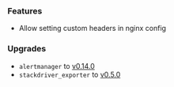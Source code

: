 ### Features

* Allow setting custom headers in nginx config

### Upgrades

* `alertmanager` to [v0.14.0](https://github.com/prometheus/alertmanager/releases/tag/v0.14.0)
* `stackdriver_exporter` to [v0.5.0](https://github.com/frodenas/stackdriver_exporter/releases/tag/v0.5.0)
